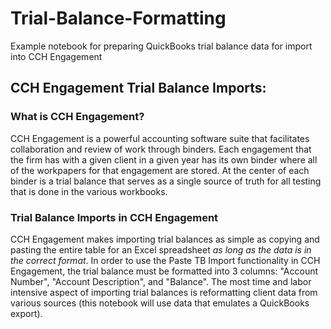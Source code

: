 # Trial-Balance-Formatting
Example notebook for preparing QuickBooks trial balance data for import into CCH Engagement

## CCH Engagement Trial Balance Imports:

### What is CCH Engagement?
CCH Engagement is a powerful accounting software suite that facilitates collaboration and review of work through binders. Each engagement that the firm has with a given client in a given year has its own binder where all of the workpapers for that engagement are stored. At the center of each binder is a trial balance that serves as a single source of truth for all testing that is done in the various workbooks.

### Trial Balance Imports in CCH Engagement
CCH Engagement makes importing trial balances as simple as copying and pasting the entire table for an Excel spreadsheet *as long as the data is in the correct format*. In order to use the Paste TB Import functionality in CCH Engagement, the trial balance must be formatted into 3 columns: "Account Number", "Account Description", and "Balance". The most time and labor intensive aspect of importing trial balances is reformatting client data from various sources (this notebook will use data that emulates a QuickBooks export).

### 